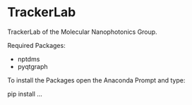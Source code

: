# TrackerLab
TrackerLab of the Molecular Nanophotonics Group.

Required Packages:

- nptdms
- pyqtgraph

To install the Packages open the Anaconda Prompt and type:

pip install ...

